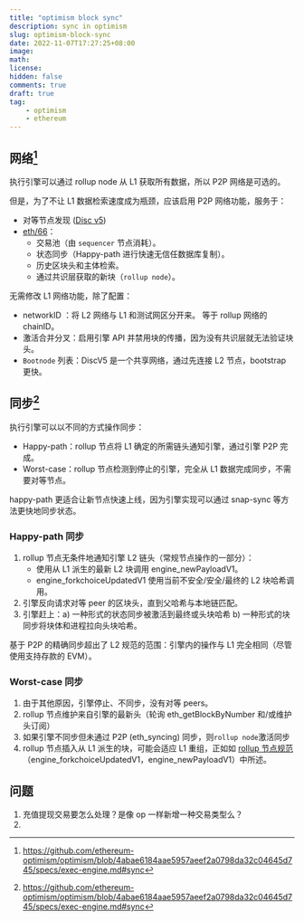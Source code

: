 ```yaml
---
title: "optimism block sync"
description: sync in optimism
slug: optimism-block-sync
date: 2022-11-07T17:27:25+08:00
image:
math:
license:
hidden: false
comments: true
draft: true
tag:
    - optimism
    - ethereum
---
```


## 网络[^1]

执行引擎可以通过 rollup node 从 L1 获取所有数据，所以 P2P 网络是可选的。

但是，为了不让 L1 数据检索速度成为瓶颈，应该启用 P2P 网络功能，服务于：

+ 对等节点发现 ([Disc v5](https://github.com/ethereum/devp2p/blob/master/discv5/discv5.md))
+ [eth/66](https://github.com/ethereum/devp2p/blob/master/caps/eth.md)：
  + 交易池（由 `sequencer` 节点消耗）。
  + 状态同步（Happy-path 进行快速无信任数据库复制）。
  + 历史区块头和主体检索。
  + 通过共识层获取的新块（`rollup node`）。

无需修改 L1 网络功能，除了配置：

+ networkID ：将 L2 网络与 L1 和测试网区分开来。 等于 rollup 网络的 chainID。
+ 激活合并分叉：启用引擎 API 并禁用块的传播，因为没有共识层就无法验证块头。
+ `Bootnode` 列表：DiscV5 是一个共享网络，通过先连接 L2 节点，bootstrap 更快。

## 同步[^1]

执行引擎可以以不同的方式操作同步：

+ Happy-path：rollup 节点将 L1 确定的所需链头通知引擎，通过引擎 P2P 完成。
+ Worst-case：rollup 节点检测到停止的引擎，完全从 L1 数据完成同步，不需要对等节点。

happy-path 更适合让新节点快速上线，因为引擎实现可以通过 snap-sync 等方法更快地同步状态。

### Happy-path 同步

1. rollup 节点无条件地通知引擎 L2 链头（常规节点操作的一部分）：
   + 使用从 L1 派生的最新 L2 块调用 engine_newPayloadV1。
   + engine_forkchoiceUpdatedV1 使用当前不安全/安全/最终的 L2 块哈希调用。
2. 引擎反向请求对等 peer 的区块头，直到父哈希与本地链匹配。
3. 引擎赶上：a) 一种形式的状态同步被激活到最终或头块哈希 b) 一种形式的块同步将块体和进程拉向头块哈希。

基于 P2P 的精确同步超出了 L2 规范的范围：引擎内的操作与 L1 完全相同（尽管使用支持存款的 EVM）。

### Worst-case 同步

1. 由于其他原因，引擎停止、不同步，没有对等 peers。
2. rollup 节点维护来自引擎的最新头（轮询 eth_getBlockByNumber 和/或维护头订阅）
3. 如果引擎不同步但未通过 P2P (eth_syncing) 同步，则`rollup node`激活同步
4. rollup 节点插入从 L1 派生的块，可能会适应 L1 重组，正如如 [rollup 节点规范](https://github.com/ethereum-optimism/optimism/blob/4abae6184aae5957aeef2a0798da32c04645d745/specs/rollup-node.md)（engine_forkchoiceUpdatedV1，engine_newPayloadV1）中所述。

[^1]: https://github.com/ethereum-optimism/optimism/blob/4abae6184aae5957aeef2a0798da32c04645d745/specs/exec-engine.md#sync

## 问题

1. 充值提现交易要怎么处理？是像 op 一样新增一种交易类型么？
2.

